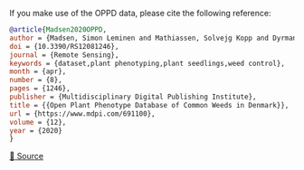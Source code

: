 If you make use of the OPPD data, please cite the following reference:

```bibtex
@article{Madsen2020OPPD,
author = {Madsen, Simon Leminen and Mathiassen, Solvejg Kopp and Dyrmann, Mads and Laursen, Morten Stigaard and Paz, Laura-Carlota and J{\o}rgensen, Rasmus Nyholm},
doi = {10.3390/RS12081246},
journal = {Remote Sensing},
keywords = {dataset,plant phenotyping,plant seedlings,weed control},
month = {apr},
number = {8},
pages = {1246},
publisher = {Multidisciplinary Digital Publishing Institute},
title = {{Open Plant Phenotype Database of Common Weeds in Denmark}},
url = {https://www.mdpi.com/691100},
volume = {12},
year = {2020}
}
```

[🔗 Source](https://vision.eng.au.dk/open-plant-phenotyping-database)
